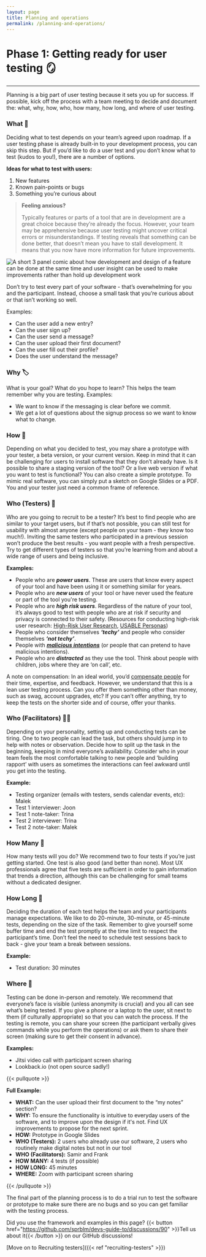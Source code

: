 ```yaml
---
layout: page
title: Planning and operations
permalink: /planning-and-operations/
---
```


# Phase 1: Getting ready for user testing 🪞

---

Planning is a big part of user testing because it sets you up for success. If possible, kick off the process with a team meeting to decide and document the: what, why, how, who, how many, how long, and where of user testing.  

### What 🔎
Deciding what to test depends on your team’s agreed upon roadmap. If a user testing phase is already built-in to your development process, you can skip this step. But if you’d like to do a user test and you don’t know what to test (kudos to you!), there are a number of options. 


**Ideas for what to test with users:**
1. New features 
2. Known pain-points or bugs
3. Something you’re curious about

> **Feeling anxious?**
> 
> Typically features or parts of a tool that are in development are a great choice because they’re already the focus. However, your team may be apprehensive because user testing might uncover critical errors or misunderstandings. If testing reveals that something can be done better, that doesn’t mean you have to stall development. It means that you now have more information for future improvements.

![A short 3 panel comic about how development and design of a feature can be done at the same time and user insight can be used to make improvements rather than hold up development work ](https://raw.githubusercontent.com/sprblm/devs-guide-to/main/static/design-dev-comic.png "A short comic about how development and design of a feature can happen")

Don’t try to test every part of your software - that’s overwhelming for you and the participant. Instead, choose a small task that you’re curious about or that isn’t working so well. 

Examples:
- Can the user add a new entry?
- Can the user sign up?
- Can the user send a message?
- Can the user upload their first document?
- Can the user fill out their profile?
- Does the user understand the message?

### Why 🏷️
What is your goal? What do you hope to learn? This helps the team remember why you are testing. 
Examples:
- We want to know if the messaging is clear before we commit. 
- We get a lot of questions about the signup process so we want to know what to change.

### How 🤖
Depending on what you decided to test, you may share a prototype with your tester, a beta version, or your current version. Keep in mind that it can be challenging for users to install software that they don’t already have. Is it possible to share a staging version of the tool? Or a live web version if what you want to test is functional? You can also create a simple prototype. To mimic real software, you can simply put a sketch on Google Slides or a PDF. You and your tester just need a common frame of reference.
 
### Who (Testers) 👋
Who are you going to recruit to be a tester? It’s best to find people who are similar to your target users, but if that’s not possible, you can still test for usability with almost anyone (except people on your team - they know too much!). Inviting the same testers who participated in a previous session won’t produce the best results - you want people with a fresh perspective. Try to get different types of testers so that you’re learning from and about a wide range of users and being inclusive. 

**Examples:**

- People who are ***power users***. These are users that know every aspect of your tool and have been using it or something similar for years.
- People who are ***new users*** of your tool or have never used the feature or part of the tool you're testing.
- People who are ***high risk users***. Regardless of the nature of your tool, it’s always good to test with people who are at risk if security and privacy is connected to their safety. (Resources for conducting high-risk user research: [High-Risk User Research](https://superbloom.design/learning/resources/design-spot-high-risk-research/), [USABLE Personas](https://usable.tools/personas/))
- People who consider themselves ***‘techy’*** and people who consider themselves ***‘not techy’***.
- People with ***[malicious intentions](https://superbloom.design/learning/resources/what-are-stress-cases/)*** (or people that can pretend to have malicious intentions).
- People who are ***distracted*** as they use the tool. Think about people with children, jobs where they are ‘on call’, etc.

A note on compensation: In an ideal world, you’d [compensate people](https://medium.com/mixed-methods/guidelines-for-paying-ux-research-participants-f6eca2dc9cc3) for their time, expertise, and feedback. However, we understand that this is a lean user testing process. Can you offer them something other than money, such as swag, account upgrades, etc? If you can’t offer anything, try to keep the tests on the shorter side and of course, offer your thanks.

### Who (Facilitators) 🧑‍✈️
Depending on your personality, setting up and conducting tests can be tiring. One to two people can lead the task, but others should jump in to help with notes or observation. Decide how to split up the task in the beginning, keeping in mind everyone’s availability. Consider who in your team feels the most comfortable talking to new people and ‘building rapport’ with users as sometimes the interactions can feel awkward until you get into the testing.

**Example:**

- Testing organizer (emails with testers, sends calendar events, etc): Malek
- Test 1 interviewer: Joon
- Test 1 note-taker: Trina
- Test 2 interviewer: Trina
- Test 2 note-taker: Malek

### How Many 🧺
How many tests will you do? We recommend two to four tests if you’re just getting started. One test is also good (and better than none). Most UX professionals agree that five tests are sufficient in order to gain information that trends a direction, although this can be challenging for small teams without a dedicated designer.

### How Long 🧵
Deciding the duration of each test helps the team and your participants manage expectations. We like to do 20-minute, 30-minute, or 45-minute tests, depending on the size of the task. Remember to give yourself some buffer time and end the test promptly at the time limit to respect the participant’s time. Don’t feel the need to schedule test sessions back to back - give your team a break between sessions.

**Example:**

- Test duration: 30 minutes

### Where 🏢
Testing can be done in-person and remotely. We recommend that everyone’s face is visible (unless anonymity is crucial) and you all can see what’s being tested. If you give a phone or a laptop to the user, sit next to them (if culturally appropriate) so that you can watch the process. If the testing is remote, you can share your screen (the participant verbally gives commands while you perform the operations) or ask them to share their screen (making sure to get their consent in advance).

**Examples:**

- Jitsi video call with participant screen sharing
- Lookback.io (not open source sadly!)

{{< pullquote >}}

**Full Example:**
- **WHAT:** Can the user upload their first document to the “my notes” section?
- **WHY:** To ensure the functionality is intuitive to everyday users of the software, and to improve upon the design if it's not. Find UX improvements to propose for the next sprint.
- **HOW:** Prototype in Google Slides
- **WHO (Testers):** 2 users who already use our software, 2 users who routinely make digital notes but not in our tool
- **WHO (Facilitators):** Samir and Frank
- **HOW MANY:** 4 tests (if possible)
- **HOW LONG:** 45 minutes
- **WHERE:** Zoom with participant screen sharing 

{{< /pullquote >}}

The final part of the planning process is to do a trial run to test the software or prototype to make sure there are no bugs and so you can get familiar with the testing process.

Did you use the framework and examples in this page? {{< button href="https://github.com/sprblm/devs-guide-to/discussions/90" >}}Tell us about it{{< /button >}} on our GitHub discussions!

[Move on to Recruiting testers]({{< ref "recruiting-testers" >}})



